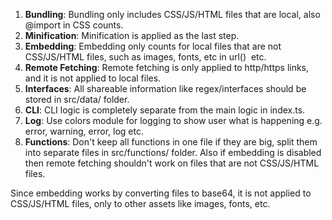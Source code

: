 1. **Bundling**: Bundling only includes CSS/JS/HTML files that are local, also @import in CSS counts.
2. **Minification**: Minification is applied as the last step.
3. **Embedding**: Embedding only counts for local files that are not CSS/JS/HTML files, such as images, fonts, etc in url() <img> etc.
4. **Remote Fetching**: Remote fetching is only applied to http/https links, and it is not applied to local files.
5. **Interfaces**: All shareable information like regex/interfaces should be stored in src/data/ folder.
6. **CLI**: CLI logic is completely separate from the main logic in index.ts.
7. **Log**: Use colors module for logging to show user what is happening e.g. error, warning, error, log etc.
8. **Functions**: Don't keep all functions in one file if they are big, split them into separate files in src/functions/ folder.
Also if embedding is disabled then remote fetching shouldn't work on files that are not CSS/JS/HTML files.

Since embedding works by converting files to base64, it is not applied to CSS/JS/HTML files, only to other assets like images, fonts, etc.